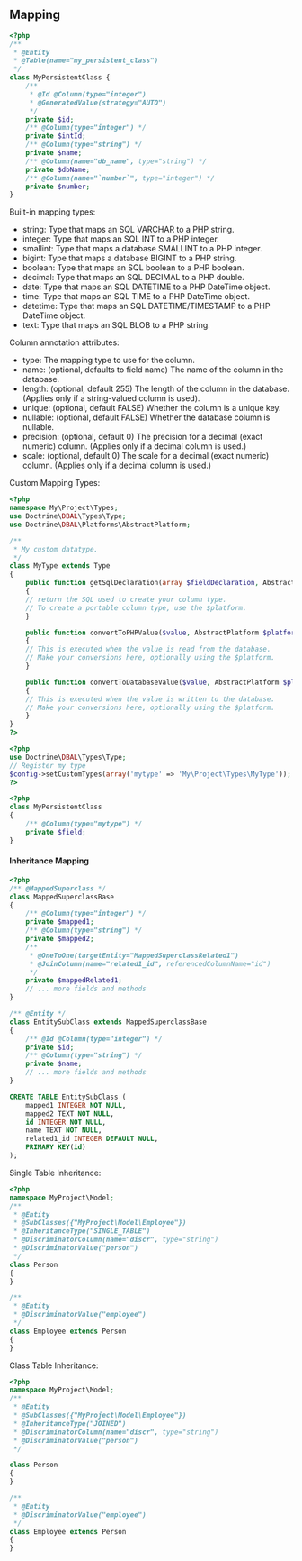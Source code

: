 Mapping
-

````php
<?php
/**
 * @Entity
 * @Table(name="my_persistent_class")
 */
class MyPersistentClass {
    /**
     * @Id @Column(type="integer")
     * @GeneratedValue(strategy="AUTO")
     */
    private $id;
    /** @Column(type="integer") */
    private $intId;
    /** @Column(type="string") */
    private $name;
    /** @Column(name="db_name", type="string") */
    private $dbName;
    /** @Column(name="`number`", type="integer") */
    private $number;
}
````

Built-in mapping types:

* string: Type that maps an SQL VARCHAR to a PHP string.
* integer: Type that maps an SQL INT to a PHP integer.
* smallint: Type that maps a database SMALLINT to a PHP integer.
* bigint: Type that maps a database BIGINT to a PHP string.
* boolean: Type that maps an SQL boolean to a PHP boolean.
* decimal: Type that maps an SQL DECIMAL to a PHP double.
* date: Type that maps an SQL DATETIME to a PHP DateTime object.
* time: Type that maps an SQL TIME to a PHP DateTime object.
* datetime: Type that maps an SQL DATETIME/TIMESTAMP to a PHP DateTime object.
* text: Type that maps an SQL BLOB to a PHP string.

Column annotation attributes:

* type: The mapping type to use for the column.
* name: (optional, defaults to field name) The name of the column in the database.
* length: (optional, default 255) The length of the column in the database. (Applies only if a string-valued column is used).
* unique: (optional, default FALSE) Whether the column is a unique key.
* nullable: (optional, default FALSE) Whether the database column is nullable.
* precision: (optional, default 0) The precision for a decimal (exact numeric) column. (Applies only if a decimal column is used.)
* scale: (optional, default 0) The scale for a decimal (exact numeric) column. (Applies only if a decimal column is used.)

Custom Mapping Types:
````php
<?php
namespace My\Project\Types;
use Doctrine\DBAL\Types\Type;
use Doctrine\DBAL\Platforms\AbstractPlatform;

/**
 * My custom datatype.
 */
class MyType extends Type
{
    public function getSqlDeclaration(array $fieldDeclaration, AbstractPlatform $platform)
    {
    // return the SQL used to create your column type.
    // To create a portable column type, use the $platform.
    }

    public function convertToPHPValue($value, AbstractPlatform $platform)
    {
    // This is executed when the value is read from the database.
    // Make your conversions here, optionally using the $platform.
    }

    public function convertToDatabaseValue($value, AbstractPlatform $platform)
    {
    // This is executed when the value is written to the database.
    // Make your conversions here, optionally using the $platform.
    }
}
?>

<?php
use Doctrine\DBAL\Types\Type;
// Register my type
$config->setCustomTypes(array('mytype' => 'My\Project\Types\MyType'));
?>

<?php
class MyPersistentClass
{
    /** @Column(type="mytype") */
    private $field;
}
````

#### Inheritance Mapping

````php
<?php
/** @MappedSuperclass */
class MappedSuperclassBase
{
    /** @Column(type="integer") */
    private $mapped1;
    /** @Column(type="string") */
    private $mapped2;
    /**
     * @OneToOne(targetEntity="MappedSuperclassRelated1")
     * @JoinColumn(name="related1_id", referencedColumnName="id")
     */
    private $mappedRelated1;
    // ... more fields and methods
}

/** @Entity */
class EntitySubClass extends MappedSuperclassBase
{
    /** @Id @Column(type="integer") */
    private $id;
    /** @Column(type="string") */
    private $name;
    // ... more fields and methods
}
````

````sql
CREATE TABLE EntitySubClass (
    mapped1 INTEGER NOT NULL,
    mapped2 TEXT NOT NULL,
    id INTEGER NOT NULL,
    name TEXT NOT NULL,
    related1_id INTEGER DEFAULT NULL,
    PRIMARY KEY(id)
);
````

Single Table Inheritance:

````php
<?php
namespace MyProject\Model;
/**
 * @Entity
 * @SubClasses({"MyProject\Model\Employee"})
 * @InheritanceType("SINGLE_TABLE")
 * @DiscriminatorColumn(name="discr", type="string")
 * @DiscriminatorValue("person")
 */
class Person
{
}

/**
 * @Entity
 * @DiscriminatorValue("employee")
 */
class Employee extends Person
{
}
````

Class Table Inheritance:

````php
<?php
namespace MyProject\Model;
/**
 * @Entity
 * @SubClasses({"MyProject\Model\Employee"})
 * @InheritanceType("JOINED")
 * @DiscriminatorColumn(name="discr", type="string")
 * @DiscriminatorValue("person")
 */

class Person
{
}

/**
 * @Entity
 * @DiscriminatorValue("employee")
 */
class Employee extends Person
{
}
````
